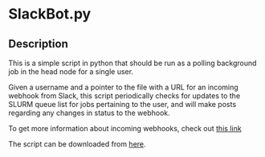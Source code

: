 # SlackBot.py

## Description
This is a simple script in python that should be run as a polling background job in the head node for a single user. 

Given a username and a pointer to the file with a URL for an incoming webhook from Slack, this script periodically checks for updates to the SLURM queue list for jobs pertaining to the user, and will make posts regarding any changes in status to the webhook.

To get more information about incoming webhooks, check out [this link](https://api.slack.com/incoming-webhooks)

The script can be downloaded from [here](http://akshayc.com/useful_scripts/python/slack_SLURM/slackbot.py).
